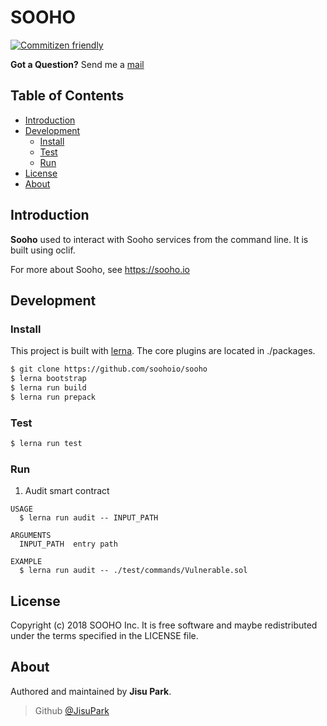 # SOOHO

[![Commitizen friendly](https://img.shields.io/badge/commitizen-friendly-brightgreen.svg)](http://commitizen.github.io/cz-cli/)

**Got a Question?** Send me a <a href="mailto:jisupark@sooho.io">mail</a>

## Table of Contents
- [Introduction](#introduction)
- [Development](#development)
  - [Install](#install)
  - [Test](#test)
  - [Run](#run)
- [License](#license)
- [About](#about)

## Introduction

**Sooho** used to interact with Sooho services from the command line. It is built using oclif.

For more about Sooho, see https://sooho.io

## Development

### Install

This project is built with [lerna](http://lernajs.io/). The core plugins are located in ./packages.

```bash
$ git clone https://github.com/soohoio/sooho
$ lerna bootstrap
$ lerna run build
$ lerna run prepack
```

### Test

```bash
$ lerna run test
```

### Run

1. Audit smart contract

```
USAGE
  $ lerna run audit -- INPUT_PATH

ARGUMENTS
  INPUT_PATH  entry path

EXAMPLE
  $ lerna run audit -- ./test/commands/Vulnerable.sol
```

## License

Copyright (c) 2018 SOOHO Inc. It is free software and maybe redistributed under the terms specified in the LICENSE file.

## About

Authored and maintained by **Jisu Park**.

> Github [@JisuPark](https://github.com/JisuPark)

